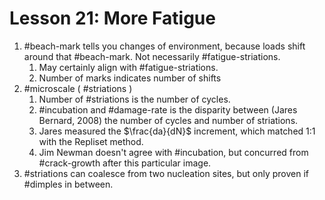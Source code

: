 # Lesson 21: More Fatigue

1.  #beach-mark tells you changes of environment, because loads shift around that #beach-mark. Not necessarily #fatigue-striations.
    1.  May certainly align with #fatigue-striations.
    2.  Number of marks indicates number of shifts
2.  #microscale ( #striations )
    1.  Number of #striations is the number of cycles.
    2.  #incubation and #damage-rate is the disparity between (Jares Bernard, 2008) the number of cycles and number of striations.
    3.  Jares measured the $\frac{da}{dN}$ increment, which matched 1:1 with the Repliset method.
    4.  Jim Newman doesn't agree with #incubation, but concurred from #crack-growth after this particular image.
3.  #striations can coalesce from two nucleation sites, but only proven if #dimples in between.